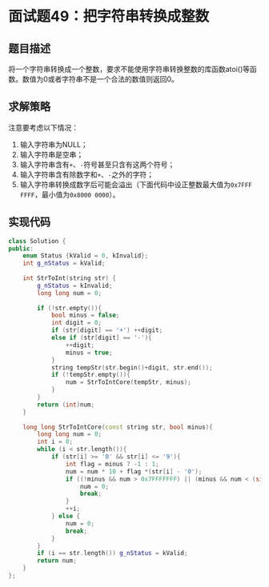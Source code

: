 # 面试题49：把字符串转换成整数

## 题目描述

将一个字符串转换成一个整数，要求不能使用字符串转换整数的库函数atoi()等函数。数值为0或者字符串不是一个合法的数值则返回0。

## 求解策略

注意要考虑以下情况：
1. 输入字符串为NULL；
1. 输入字符串是空串；
1. 输入字符串含有`+`、`-`符号甚至只含有这两个符号；
1. 输入字符串含有除数字和`+`、`-`之外的字符；
1. 输入字符串转换成数字后可能会溢出（下面代码中设正整数最大值为`0x7FFF FFFF`，最小值为`0x8000 0000`）。

## 实现代码

```c++
class Solution {
public:
    enum Status {kValid = 0, kInvalid};
    int g_nStatus = kValid;
    
    int StrToInt(string str) {
        g_nStatus = kInvalid;
        long long num = 0;
        
        if (!str.empty()){
            bool minus = false;
            int digit = 0;
            if (str[digit] == '+') ++digit;
            else if (str[digit] == '-'){
                ++digit;
                minus = true;
            }
            string tempStr(str.begin()+digit, str.end());
            if (!tempStr.empty()){
                num = StrToIntCore(tempStr, minus);
            }
        }
        return (int)num;
    }
    
    long long StrToIntCore(const string str, bool minus){
        long long num = 0;
        int i = 0;
        while (i < str.length()){
            if (str[i] >= '0' && str[i] <= '9'){
                int flag = minus ? -1 : 1;
                num = num * 10 + flag *(str[i] - '0');
                if ((!minus && num > 0x7FFFFFFF) || (minus && num < (signed int)0x80000000)){
                    num = 0;
                    break;
                }
                ++i;
            } else {
                num = 0;
                break;
            }
        }
        if (i == str.length()) g_nStatus = kValid;
        return num;
    }
};
```